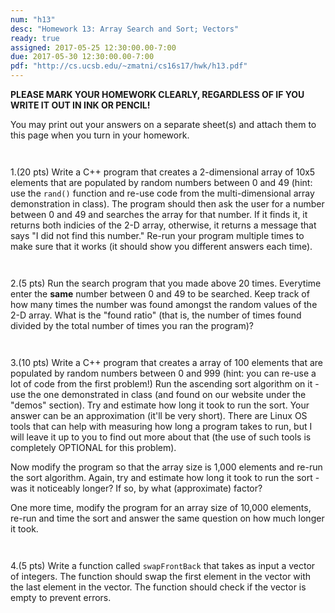 ```yaml
---
num: "h13"
desc: "Homework 13: Array Search and Sort; Vectors"
ready: true
assigned: 2017-05-25 12:30:00.00-7:00
due: 2017-05-30 12:30:00.00-7:00
pdf: "http://cs.ucsb.edu/~zmatni/cs16s17/hwk/h13.pdf"
---
```

<b>PLEASE MARK YOUR HOMEWORK CLEARLY, REGARDLESS OF IF YOU WRITE IT OUT IN INK OR PENCIL!</b>

<div markdown="1">

You may print out your answers on a separate sheet(s) and attach them to this page when you turn in your homework.
<div style="margin-bottom:3em"></div>

1.(20 pts) Write a C++ program that creates a 2-dimensional array of 10x5 elements that are populated by random numbers between 0 and 49 (hint: use the `rand()` function and re-use code from the multi-dimensional array demonstration in class). The program should then ask the user for a number between 0 and 49 and searches the array for that number. If it finds it, it returns both indicies of the 2-D array, otherwise, it returns a message that says "I did not find this number." Re-run your
program multiple times to make sure that it works (it should show you different answers each time).
<div style="margin-bottom:3em"></div>

2.(5 pts) Run the search program that you made above 20 times. Everytime enter the **same** number between 0 and 49 to be searched. Keep track of how many times the number was found amongst the random values of the 2-D array. What is the "found ratio" (that is, the number of times found divided by the total number of times you ran the program)?
<div style="margin-bottom:3em"></div>

3.(10 pts) Write a C++ program that creates a array of 100 elements that are populated by random numbers between 0 and 999 (hint: you can re-use a lot of code from the first problem!) Run the ascending sort algorithm on it - use the one demonstrated in class (and found on our website under the "demos" section). Try and estimate how long it took to run the sort. Your answer can be an approximation (it'll be very short). There are Linux OS tools that can help with measuring how long a program
takes to run, but I will leave it up to you to find out more about that (the use of such tools is completely OPTIONAL for this problem).
<div style="margin-bottom:1em"></div>
Now modify the program so that the array size is 1,000 elements and re-run the sort algorithm. Again, try and estimate how long it took to run the sort - was it noticeably longer? If so, by what (approximate) factor?
<div style="margin-bottom:1em"></div>
One more time, modify the program for an array size of 10,000 elements, re-run and time the sort and answer the same question on how much longer it took. 
<div style="margin-bottom:3em"></div>

4.(5 pts) Write a function called `swapFrontBack` that takes as input a vector of integers. The function should swap the first element in the vector with the last element in the vector. The function should check if the vector is empty to prevent errors.

</div>
